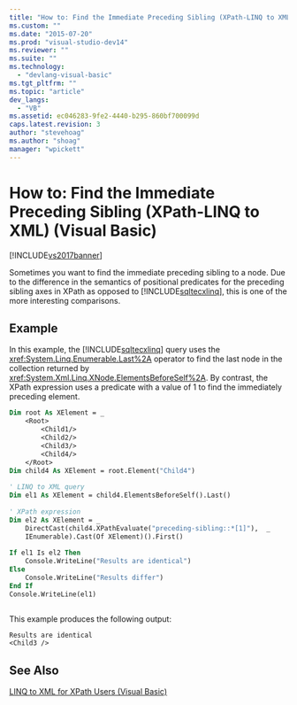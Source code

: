 ```yaml
---
title: "How to: Find the Immediate Preceding Sibling (XPath-LINQ to XML) (Visual Basic) | Microsoft Docs"
ms.custom: ""
ms.date: "2015-07-20"
ms.prod: "visual-studio-dev14"
ms.reviewer: ""
ms.suite: ""
ms.technology: 
  - "devlang-visual-basic"
ms.tgt_pltfrm: ""
ms.topic: "article"
dev_langs: 
  - "VB"
ms.assetid: ec046283-9fe2-4440-b295-860bf700099d
caps.latest.revision: 3
author: "stevehoag"
ms.author: "shoag"
manager: "wpickett"
---
```

# How to: Find the Immediate Preceding Sibling (XPath-LINQ to XML) (Visual Basic)
[!INCLUDE[vs2017banner](../../../../includes/vs2017banner.md)]

Sometimes you want to find the immediate preceding sibling to a node. Due to the difference in the semantics of positional predicates for the preceding sibling axes in XPath as opposed to [!INCLUDE[sqltecxlinq](../../../../includes/sqltecxlinq-md.md)], this is one of the more interesting comparisons.  
  
## Example  
 In this example, the [!INCLUDE[sqltecxlinq](../../../../includes/sqltecxlinq-md.md)] query uses the <xref:System.Linq.Enumerable.Last%2A> operator to find the last node in the collection returned by <xref:System.Xml.Linq.XNode.ElementsBeforeSelf%2A>. By contrast, the XPath expression uses a predicate with a value of 1 to find the immediately preceding element.  
  
```vb  
Dim root As XElement = _   
    <Root>  
        <Child1/>  
        <Child2/>  
        <Child3/>  
        <Child4/>  
    </Root>  
Dim child4 As XElement = root.Element("Child4")  
  
' LINQ to XML query  
Dim el1 As XElement = child4.ElementsBeforeSelf().Last()  
  
' XPath expression  
Dim el2 As XElement = _  
    DirectCast(child4.XPathEvaluate("preceding-sibling::*[1]"),  _  
    IEnumerable).Cast(Of XElement)().First()  
  
If el1 Is el2 Then  
    Console.WriteLine("Results are identical")  
Else  
    Console.WriteLine("Results differ")  
End If  
Console.WriteLine(el1)  
  
```  
  
 This example produces the following output:  
  
```  
Results are identical  
<Child3 />  
```  
  
## See Also  
 [LINQ to XML for XPath Users (Visual Basic)](../../../../visual-basic/programming-guide/concepts/linq/linq-to-xml-for-xpath-users.md)